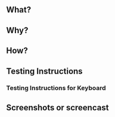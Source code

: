 <!-- Thanks for contributing to Gutenberg! Please follow the Gutenberg Contributing Guidelines:
https://github.com/WordPress/gutenberg/blob/trunk/CONTRIBUTING.md -->

## What?
<!-- In a few words, what is the PR actually doing? -->

## Why?
<!-- Why is this PR necessary? What problem is it solving? Reference any existing previous issue(s) or PR(s), but please add a short summary here, too -->

## How?
<!-- How is your PR addressing the issue at hand? What are the implementation details? -->

## Testing Instructions
<!-- Please include step by step instructions on how to test this PR. -->
<!-- 1. Open a post or page. -->
<!-- 2. Insert a heading block. -->
<!-- 3. etc. -->

### Testing Instructions for Keyboard
<!-- How can you test the changes by using the keyboard only? Please note, this is required for PRs that change the user interface (UI). This ensures the PR can be tested for any possible accessibility regressions. -->

## Screenshots or screencast <!-- if applicable -->
